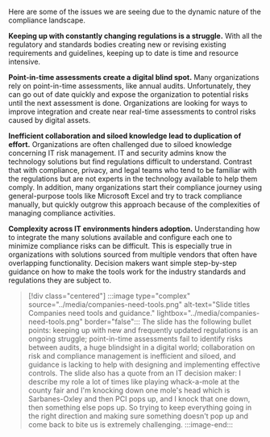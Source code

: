Here are some of the issues we are seeing due to the dynamic nature of the compliance landscape.

**Keeping up with constantly changing regulations is a struggle.** With all the regulatory and standards bodies creating new or revising existing requirements and guidelines, keeping up to date is time and resource intensive.

**Point-in-time assessments create a digital blind spot.** Many organizations rely on point-in-time assessments, like annual audits. Unfortunately, they can go out of date quickly and expose the organization to potential risks until the next assessment is done. Organizations are looking for ways to improve integration and create near real-time assessments to control risks caused by digital assets.

**Inefficient collaboration and siloed knowledge lead to duplication of effort.** Organizations are often challenged due to siloed knowledge concerning IT risk management. IT and security admins know the technology solutions but find regulations difficult to understand. Contrast that with compliance, privacy, and legal teams who tend to be familiar with the regulations but are not experts in the technology available to help them comply. In addition, many organizations start their compliance journey using general-purpose tools like Microsoft Excel and try to track compliance manually, but quickly outgrow this approach because of the complexities of managing compliance activities.

**Complexity across IT environments hinders adoption.** Understanding how to integrate the many solutions available and configure each one to minimize compliance risks can be difficult. This is especially true in organizations with solutions sourced from multiple vendors that often have overlapping functionality. Decision makers want simple step-by-step guidance on how to make the tools work for the industry standards and regulations they are subject to.

> [!div class="centered"]
> :::image type="complex" source="../media/companies-need-tools.png" alt-text="Slide titles Companies need tools and guidance." lightbox="../media/companies-need-tools.png" border="false":::
>	The slide has the following bullet points: keeping up with new and frequently updated regulations is an ongoing struggle; point-in-time assessments fail to identify risks between audits, a huge blindsight in a digital world; collaboration on risk and compliance management is inefficient and siloed, and guidance is lacking to help with designing and implementing effective controls. The slide also has a quote from an IT decision maker: I describe my role a lot of times like playing whack-a-mole at the county fair and I'm knocking down one mole's head which is Sarbanes-Oxley and then PCI pops up, and I knock that one down, then something else pops up. So trying to keep everything going in the right direction and making sure something doesn't pop up and come back to bite us is extremely challenging.
> :::image-end:::